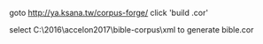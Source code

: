 goto http://ya.ksana.tw/corpus-forge/ click 'build .cor'

select C:\2016\accelon2017\bible-corpus\xml
to generate bible.cor


